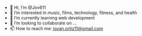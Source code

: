 - 👋 Hi, I’m @Jov611
- 👀 I’m interested in music, films, technology, fitness, and health
- 🌱 I’m currently learning web development
- 💞️ I’m looking to collaborate on ...
- 📫 How to reach me: jovan.ortiz11@gmail.com

<!---
Jov611/Jov611 is a ✨ special ✨ repository because its `README.md` (this file) appears on your GitHub profile.
You can click the Preview link to take a look at your changes.
--->
